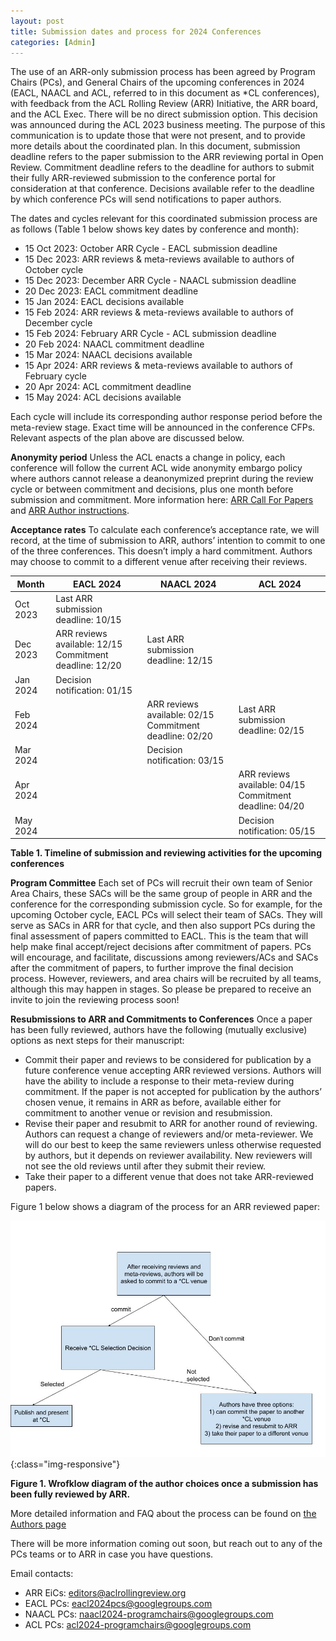```yaml
---
layout: post
title: Submission dates and process for 2024 Conferences
categories: [Admin]
---
```


The use of an ARR-only submission process has been agreed by Program Chairs (PCs),  and General Chairs of the upcoming conferences in 2024 (EACL, NAACL and ACL, referred to in this document as \*CL conferences), with feedback from the ACL Rolling Review (ARR) Initiative, the ARR board, and the ACL Exec. There will be no direct submission option. This decision was announced during the ACL 2023 business meeting. 
The purpose of this communication is to update those that were not present, and to provide more details about the coordinated plan. 
In this document, submission deadline refers to the paper submission to the ARR reviewing portal in Open Review. Commitment deadline refers to the deadline for authors to submit their fully ARR-reviewed submission to the conference portal for consideration at that conference. Decisions available refer to the deadline by which conference PCs will send notifications to paper authors.

The dates and cycles relevant for this coordinated submission process are as follows (Table 1 below shows key dates by conference and month):
- 15 Oct 2023: October ARR Cycle - EACL submission deadline
- 15 Dec 2023: ARR reviews & meta-reviews available to authors of October cycle
- 15 Dec 2023: December ARR Cycle - NAACL submission deadline
- 20 Dec 2023: EACL commitment deadline
- 15 Jan 2024: EACL decisions available
- 15 Feb 2024: ARR reviews & meta-reviews  available to authors of December cycle
- 15 Feb 2024: February ARR Cycle - ACL submission deadline
- 20 Feb 2024: NAACL commitment deadline
- 15 Mar 2024: NAACL decisions available
- 15 Apr 2024: ARR reviews & meta-reviews available to authors of February cycle
- 20 Apr 2024: ACL commitment deadline
- 15 May 2024: ACL decisions available

Each cycle will include its corresponding author response period before the meta-review stage. Exact time will be announced in the conference CFPs. Relevant aspects of the plan above are discussed below.

**Anonymity period**
Unless the ACL enacts a change in policy, each conference will follow the current ACL wide anonymity embargo policy where authors cannot release a deanonymized preprint during the review cycle or between commitment and decisions, plus one month before submission and commitment. More information here: [ARR Call For Papers](https://aclrollingreview.org/cfp#anonymity-period) and [ARR Author instructions](https://aclrollingreview.org/authors).

**Acceptance rates**
To calculate each conference’s acceptance rate, we will record, at the time of submission to ARR, authors’ intention to commit to one of the three conferences. This doesn’t imply a hard commitment. Authors may choose to commit to a different venue after receiving their reviews.

Month | EACL 2024 | NAACL 2024 | ACL 2024
----- | --------- | ---------- | --------
Oct 2023 | Last ARR submission deadline: 10/15 | |
Dec 2023 | ARR reviews available: 12/15<br />Commitment deadline: 12/20 | Last ARR submission deadline: 12/15 |
Jan 2024 | Decision notification: 01/15 |
Feb 2024 | | ARR reviews available: 02/15<br />Commitment deadline: 02/20 | Last ARR submission deadline: 02/15 |
Mar 2024 | | Decision notification: 03/15 |
Apr 2024 | | | ARR reviews available: 04/15<br />Commitment deadline: 04/20 |
May 2024 | | | Decision notification: 05/15 |

**Table 1. Timeline of submission and reviewing activities for the upcoming conferences**

**Program Committee**
Each set of PCs will recruit their own team of Senior Area Chairs, these SACs will be the same group of people in ARR and the conference for the corresponding submission cycle. So for example, for the upcoming October cycle, EACL PCs will select their team of SACs. They will serve as SACs in ARR for that cycle, and then also support PCs during the final assessment of papers committed to EACL. This is the team that will help make final accept/reject decisions after commitment of papers. PCs will encourage, and facilitate, discussions among reviewers/ACs and SACs after the commitment of papers, to further improve the final decision process. However, reviewers, and area chairs will be recruited by all teams, although this may happen in stages. So please be prepared to receive an invite to join the reviewing process soon!

**Resubmissions to ARR and Commitments to Conferences**
Once a paper has been fully reviewed, authors have the following (mutually exclusive) options as next steps for their manuscript:
- Commit their paper and reviews to be considered for publication by a future conference venue accepting ARR reviewed versions. Authors will have the ability to include a response to their meta-review during commitment. If the paper is not accepted for publication by the authors’ chosen venue, it remains in ARR as before, available either for commitment to another venue or revision and resubmission.
- Revise their paper and resubmit to ARR for another round of reviewing. Authors can request a change of reviewers and/or meta-reviewer. We will do our best to keep the same reviewers unless otherwise requested by authors, but it depends on reviewer availability. New reviewers will not see the old reviews until after they submit their review.
- Take their paper to a different venue that does not take ARR-reviewed papers.

Figure 1 below shows a diagram of the process for an ARR reviewed paper:

![ARR Paper Cycle](/images/arr-paper-cycle.jpg){:class="img-responsive"}

**Figure 1. Wrofklow diagram of the author choices once a submission has been fully reviewed by ARR.**

More detailed information and FAQ about the process can be found on [the Authors page](https://aclrollingreview.org/authors)

There will be more information coming out soon, but reach out to any of the PCs teams or to ARR in case you have questions.

Email contacts:
- ARR EiCs: editors@aclrollingreview.org
- EACL PCs: eacl2024pcs@googlegroups.com 
- NAACL PCs: naacl2024-programchairs@googlegroups.com 
- ACL PCs: acl2024-programchairs@googlegroups.com

